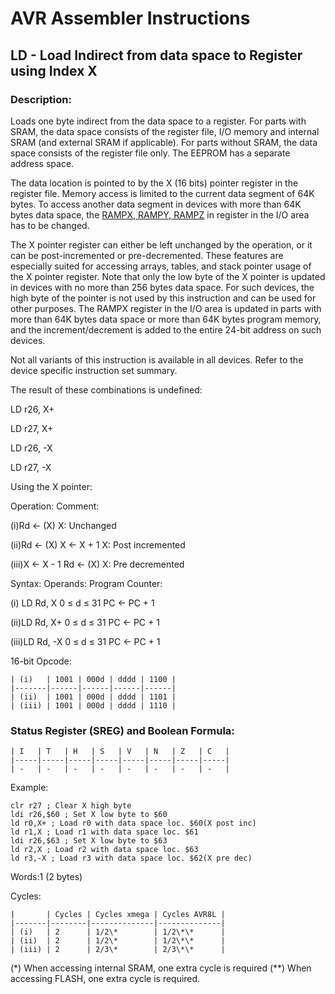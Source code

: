 AVR Assembler Instructions
==========================

LD - Load Indirect from data space to Register using Index X
------------------------------------------------------------

### Description:

Loads one byte indirect from the data space to a register. For parts with SRAM, the data space consists of the register file, I/O memory and internal SRAM (and external SRAM if applicable). For parts without SRAM, the data space consists of the register file only. The EEPROM has a separate address space.

The data location is pointed to by the X (16 bits) pointer register in the register file. Memory access is limited to the current data segment of 64K bytes. To access another data segment in devices with more than 64K bytes data space, the <a href="avrassembler.wb_registers.html#avrassembler.RAMPX__RAMPY__RAMPZ" class="xref" title="RAMPX, RAMPY, RAMPZ">RAMPX, RAMPY, RAMPZ</a> in register in the I/O area has to be changed.

The X pointer register can either be left unchanged by the operation, or it can be post-incremented or pre-decremented. These features are especially suited for accessing arrays, tables, and stack pointer usage of the X pointer register. Note that only the low byte of the X pointer is updated in devices with no more than 256 bytes data space. For such devices, the high byte of the pointer is not used by this instruction and can be used for other purposes. The RAMPX register in the I/O area is updated in parts with more than 64K bytes data space or more than 64K bytes program memory, and the increment/decrement is added to the entire 24-bit address on such devices.

Not all variants of this instruction is available in all devices. Refer to the device specific instruction set summary.

The result of these combinations is undefined:

LD r26, X+

LD r27, X+

LD r26, -X

LD r27, -X

Using the X pointer:

Operation: Comment:

(i)Rd ← (X) X: Unchanged

(ii)Rd ← (X) X ← X + 1 X: Post incremented

(iii)X ← X - 1 Rd ← (X) X: Pre decremented

Syntax: Operands: Program Counter:

(i) LD Rd, X 0 ≤ d ≤ 31 PC ← PC + 1

(ii)LD Rd, X+ 0 ≤ d ≤ 31 PC ← PC + 1

(iii)LD Rd, -X 0 ≤ d ≤ 31 PC ← PC + 1

16-bit Opcode:

```
| (i)   | 1001 | 000d | dddd | 1100 |
|-------|------|------|------|------|
| (ii)  | 1001 | 000d | dddd | 1101 |
| (iii) | 1001 | 000d | dddd | 1110 |
```
### Status Register (SREG) and Boolean Formula:

```
| I   | T   | H   | S   | V   | N   | Z   | C   |
|-----|-----|-----|-----|-----|-----|-----|-----|
| -   | -   | -   | -   | -   | -   | -   | -   |
```
Example:

``` programlisting
clr r27 ; Clear X high byte
ldi r26,$60 ; Set X low byte to $60
ld r0,X+ ; Load r0 with data space loc. $60(X post inc)
ld r1,X ; Load r1 with data space loc. $61
ldi r26,$63 ; Set X low byte to $63
ld r2,X ; Load r2 with data space loc. $63
ld r3,-X ; Load r3 with data space loc. $62(X pre dec)
```

Words:1 (2 bytes)

Cycles:

```
|       | Cycles | Cycles xmega | Cycles AVR8L |
|-------|--------|--------------|--------------|
| (i)   | 2      | 1/2\*        | 1/2\*\*      |
| (ii)  | 2      | 1/2\*        | 1/2\*\*      |
| (iii) | 2      | 2/3\*        | 2/3\*\*      |
```
(\*) When accessing internal SRAM, one extra cycle is required (\*\*) When accessing FLASH, one extra cycle is required.
